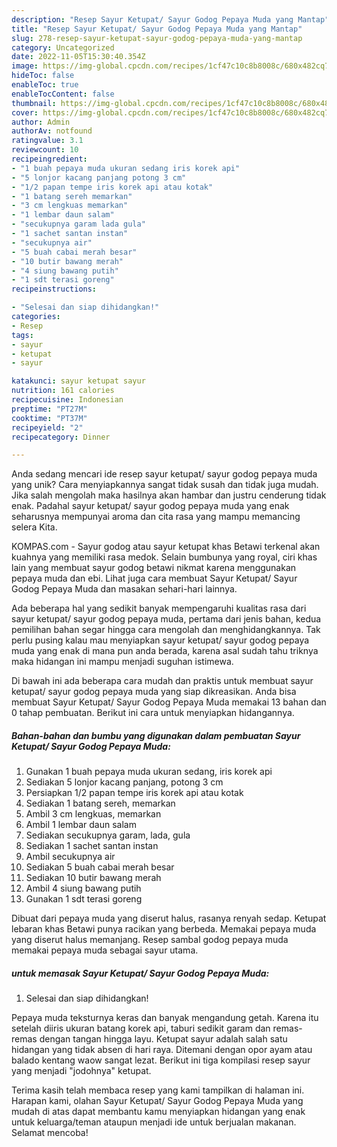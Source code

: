 ```yaml
---
description: "Resep Sayur Ketupat/ Sayur Godog Pepaya Muda yang Mantap"
title: "Resep Sayur Ketupat/ Sayur Godog Pepaya Muda yang Mantap"
slug: 278-resep-sayur-ketupat-sayur-godog-pepaya-muda-yang-mantap
category: Uncategorized
date: 2022-11-05T15:30:40.354Z
image: https://img-global.cpcdn.com/recipes/1cf47c10c8b8008c/680x482cq70/sayur-ketupat-sayur-godog-pepaya-muda-foto-resep-utama.jpg
hideToc: false
enableToc: true
enableTocContent: false
thumbnail: https://img-global.cpcdn.com/recipes/1cf47c10c8b8008c/680x482cq70/sayur-ketupat-sayur-godog-pepaya-muda-foto-resep-utama.jpg
cover: https://img-global.cpcdn.com/recipes/1cf47c10c8b8008c/680x482cq70/sayur-ketupat-sayur-godog-pepaya-muda-foto-resep-utama.jpg
author: Admin
authorAv: notfound
ratingvalue: 3.1
reviewcount: 10
recipeingredient:
- "1 buah pepaya muda ukuran sedang iris korek api"
- "5 lonjor kacang panjang potong 3 cm"
- "1/2 papan tempe iris korek api atau kotak"
- "1 batang sereh memarkan"
- "3 cm lengkuas memarkan"
- "1 lembar daun salam"
- "secukupnya garam lada gula"
- "1 sachet santan instan"
- "secukupnya air"
- "5 buah cabai merah besar"
- "10 butir bawang merah"
- "4 siung bawang putih"
- "1 sdt terasi goreng"
recipeinstructions:

- "Selesai dan siap dihidangkan!"
categories:
- Resep
tags:
- sayur
- ketupat
- sayur

katakunci: sayur ketupat sayur 
nutrition: 161 calories
recipecuisine: Indonesian
preptime: "PT27M"
cooktime: "PT37M"
recipeyield: "2"
recipecategory: Dinner

---
```





Anda sedang mencari ide resep sayur ketupat/ sayur godog pepaya muda yang unik? Cara menyiapkannya sangat tidak susah dan tidak juga mudah. Jika salah mengolah maka hasilnya akan hambar dan justru cenderung tidak enak. Padahal sayur ketupat/ sayur godog pepaya muda yang enak seharusnya mempunyai aroma dan cita rasa yang mampu memancing selera Kita.





KOMPAS.com - Sayur godog atau sayur ketupat khas Betawi terkenal akan kuahnya yang memiliki rasa medok. Selain bumbunya yang royal, ciri khas lain yang membuat sayur godog betawi nikmat karena menggunakan pepaya muda dan ebi. Lihat juga cara membuat Sayur Ketupat/ Sayur Godog Pepaya Muda dan masakan sehari-hari lainnya.

Ada beberapa hal yang sedikit banyak mempengaruhi kualitas rasa dari sayur ketupat/ sayur godog pepaya muda, pertama dari jenis bahan, kedua pemilihan bahan segar hingga cara mengolah dan menghidangkannya. Tak perlu pusing kalau mau menyiapkan sayur ketupat/ sayur godog pepaya muda yang enak di mana pun anda berada, karena asal sudah tahu triknya maka hidangan ini mampu menjadi suguhan istimewa.






Di bawah ini ada beberapa cara mudah dan praktis untuk membuat sayur ketupat/ sayur godog pepaya muda yang siap dikreasikan. Anda bisa membuat Sayur Ketupat/ Sayur Godog Pepaya Muda memakai 13 bahan dan 0 tahap pembuatan. Berikut ini cara untuk menyiapkan hidangannya.

<!--inarticleads1-->

##### Bahan-bahan dan bumbu yang digunakan dalam pembuatan Sayur Ketupat/ Sayur Godog Pepaya Muda:

1. Gunakan 1 buah pepaya muda ukuran sedang, iris korek api
1. Sediakan 5 lonjor kacang panjang, potong 3 cm
1. Persiapkan 1/2 papan tempe iris korek api atau kotak
1. Sediakan 1 batang sereh, memarkan
1. Ambil 3 cm lengkuas, memarkan
1. Ambil 1 lembar daun salam
1. Sediakan secukupnya garam, lada, gula
1. Sediakan 1 sachet santan instan
1. Ambil secukupnya air
1. Sediakan 5 buah cabai merah besar
1. Sediakan 10 butir bawang merah
1. Ambil 4 siung bawang putih
1. Gunakan 1 sdt terasi goreng


Dibuat dari pepaya muda yang diserut halus, rasanya renyah sedap. Ketupat lebaran khas Betawi punya racikan yang berbeda. Memakai pepaya muda yang diserut halus memanjang. Resep sambal godog pepaya muda memakai pepaya muda sebagai sayur utama. 

<!--inarticleads2-->

#####  untuk memasak Sayur Ketupat/ Sayur Godog Pepaya Muda:


1. Selesai dan siap dihidangkan!

Pepaya muda teksturnya keras dan banyak mengandung getah. Karena itu setelah diiris ukuran batang korek api, taburi sedikit garam dan remas-remas dengan tangan hingga layu. Ketupat sayur adalah salah satu hidangan yang tidak absen di hari raya. Ditemani dengan opor ayam atau balado kentang waow sangat lezat. Berikut ini tiga kompilasi resep sayur yang menjadi &#34;jodohnya&#34; ketupat. 

Terima kasih telah membaca resep yang kami tampilkan di halaman ini. Harapan kami, olahan Sayur Ketupat/ Sayur Godog Pepaya Muda yang mudah di atas dapat membantu kamu menyiapkan hidangan yang enak untuk keluarga/teman ataupun menjadi ide untuk berjualan makanan. Selamat mencoba!
